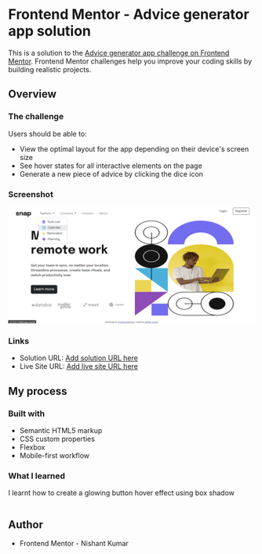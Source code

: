 # Frontend Mentor - Advice generator app solution

This is a solution to the [Advice generator app challenge on Frontend Mentor](https://www.frontendmentor.io/profile/nishantdev365). Frontend Mentor challenges help you improve your coding skills by building realistic projects.

## Overview

### The challenge

Users should be able to:

- View the optimal layout for the app depending on their device's screen size
- See hover states for all interactive elements on the page
- Generate a new piece of advice by clicking the dice icon

### Screenshot

![Design preview for the Advice generator app coding challenge](./design/intro_section.png)

### Links

- Solution URL: [Add solution URL here](https://your-solution-url.com)
- Live Site URL: [Add live site URL here](https://your-live-site-url.com)

## My process

### Built with

- Semantic HTML5 markup
- CSS custom properties
- Flexbox
- Mobile-first workflow

### What I learned

I learnt how to create a glowing button hover effect using box shadow

```More About Bootstrap
```

## Author

- Frontend Mentor - Nishant Kumar